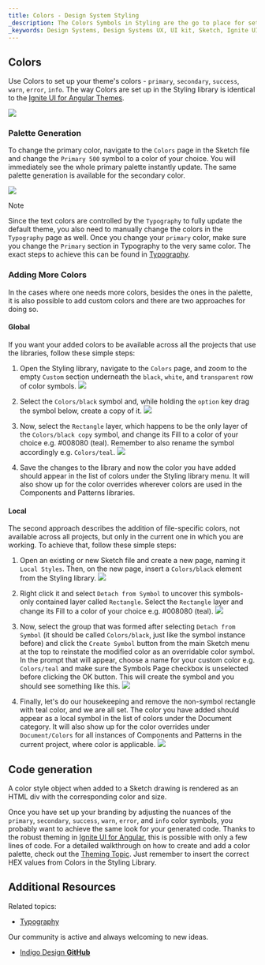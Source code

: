 ```yaml
---
title: Colors - Design System Styling
_description: The Colors Symbols in Styling are the go to place for setting up a theme in Indigo Design. 
_keywords: Design Systems, Design Systems UX, UI kit, Sketch, Ignite UI for Angular, Sketch to Angular, Sketch to Angular, Angular, Angular Design System, Export code from Sketch, Design Kits for Angular, Sketch HTML, Sketch to HTML, Sketch UI kits
---
```


## Colors

Use Colors to set up your theme's colors - `primary`, `secondary`, `success`, `warn`, `error`, `info`. The way Colors are set up in the Styling library is identical to the [Ignite UI for Angular Themes](https://www.infragistics.com/products/ignite-ui-angular/angular/components/themes.html).

<img src="../images/colors_palette.png" srcset="../images/colors_palette@2x.png 2x" />

### Palette Generation

To change the primary color, navigate to the `Colors` page in the Sketch file and change the `Primary 500` symbol to a color of your choice. You will immediately see the whole primary palette instantly update. The same palette generation is available for the secondary color.

<img src="../images/colors_generation.png" srcset="../images/colors_generation@2x.png 2x" />

> [!Note]
> Since the text colors are controlled by the `Typography` to fully update the default theme, you also need to manually change the colors in the `Typography` page as well. Once you change your `primary` color, make sure you change the `Primary` section in Typography to the very same color. The exact steps to achieve this can be found in [Typography](typography.md).

### Adding More Colors

In the cases where one needs more colors, besides the ones in the palette, it is also possible to add custom colors and there are two approaches for doing so.

#### Global

If you want your added colors to be available across all the projects that use the libraries, follow these simple steps:

1.  Open the Styling library, navigate to the `Colors` page, and zoom to the empty `Custom` section underneath the `black`, `white`, and `transparent` row of color symbols.
    <img src="../images/colors_custom0.png" srcset="../images/colors_custom0@2x.png 2x" />

2.  Select the `Colors/black` symbol and, while holding the `option` key drag the symbol below, create a copy of it.
    <img src="../images/colors_custom1.png" srcset="../images/colors_custom1@2x.png 2x" />

3.  Now, select the `Rectangle` layer, which happens to be the only layer of the `Colors/black copy` symbol, and change its Fill to a color of your choice e.g. #008080 (teal). Remember to also rename the symbol accordingly e.g. `Colors/teal`.
    <img src="../images/colors_custom2.png" srcset="../images/colors_custom2@2x.png 2x" />

4.  Save the changes to the library and now the color you have added should appear in the list of colors under the Styling library menu. It will also show up for the color overrides wherever colors are used in the Components and Patterns libraries.

#### Local

The second approach describes the addition of file-specific colors, not available across all projects, but only in the current one in which you are working. To achieve that, follow these simple steps:

1.  Open an existing or new Sketch file and create a new page, naming it `Local Styles`. Then, on the new page, insert a `Colors/black` element from the Styling library.
    <img src="../images/colors_local0.png" srcset="../images/colors_local0@2x.png 2x" />

2.  Right click it and select `Detach from Symbol` to uncover this symbols-only contained layer called `Rectangle`. Select the `Rectangle` layer and change its Fill to a color of your choice e.g. #008080 (teal).
    <img src="../images/colors_local1.png" srcset="../images/colors_local1@2x.png 2x" />

3.  Now, select the group that was formed after selecting `Detach from Symbol` (it should be called `Colors/black`, just like the symbol instance before) and click the `Create Symbol` button from the main Sketch menu at the top to reinstate the modified color as an overridable color symbol. In the prompt that will appear, choose a name for your custom color e.g. `Colors/teal` and make sure the Symbols Page checkbox is unselected before clicking the OK button. This will create the symbol and you should see something like this.
    <img src="../images/colors_local2.png" srcset="../images/colors_local2@2x.png 2x" />

4.  Finally, let's do our housekeeping and remove the non-symbol rectangle with teal color, and we are all set. The color you have added should appear as a local symbol in the list of colors under the Document category. It will also show up for the color overrides under `Document/Colors` for all instances of Components and Patterns in the current project, where color is applicable.
    <img src="../images/colors_local3.png" srcset="../images/colors_local3@2x.png 2x" />

## Code generation

A color style object when added to a Sketch drawing is rendered as an HTML div with the corresponding color and size.

Once you have set up your branding by adjusting the nuances of the `primary`, `secondary`, `success`, `warn`, `error`, and `info` color symbols, you probably want to achieve the same look for your generated code. Thanks to the robust theming in [Ignite UI for Angular](https://www.infragistics.com/products/ignite-ui-angular), this is possible with only a few lines of code. For a detailed walkthrough on how to create and add a color palette, check out the [Theming Topic](https://www.infragistics.com/products/ignite-ui-angular/angular/components/themes.html#generating-color-palettes). Just remember to insert the correct HEX values from Colors in the Styling Library.

## Additional Resources

Related topics:

- [Typography](typography.md)
  <div class="divider--half"></div>

Our community is active and always welcoming to new ideas.

- [Indigo Design **GitHub**](https://github.com/IgniteUI/design-system-docfx)
